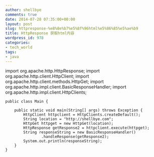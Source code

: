 ```yaml
---
author: shellbye
comments: true
date: 2014-07-28 07:35:00+00:00
layout: post
slug: httpresponse-%e8%8e%b7%e5%8f%96html%e5%86%85%e5%ae%b9
title: HttpResponse 获取html内容
wordpress_id: 978
categories:
- tech_world
tags:
- java
---
```


import org.apache.http.HttpResponse;
    import org.apache.http.client.HttpClient;
    import org.apache.http.client.methods.HttpGet;
    import org.apache.http.impl.client.BasicResponseHandler;
    import org.apache.http.impl.client.HttpClients;
    
    public class Main {
    
        public static void main(String[] args) throws Exception {
            HttpClient httpclient = HttpClients.createDefault();
            String location = "http://shellbye.com";
            HttpGet httpget = new HttpGet(location);
            HttpResponse getResponse2 = httpclient.execute(httpget);
            String responseString = new BasicResponseHandler()
                    .handleResponse(getResponse2);
            System.out.println(responseString);
        }
    }
